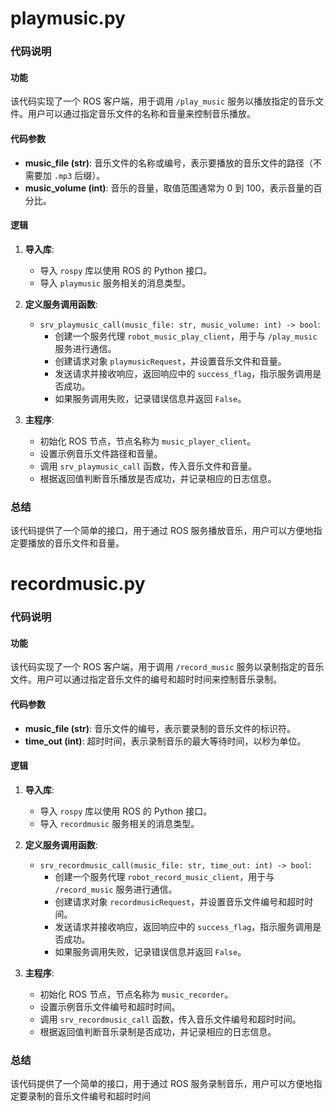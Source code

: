 # playmusic.py

### 代码说明

#### 功能
该代码实现了一个 ROS 客户端，用于调用 `/play_music` 服务以播放指定的音乐文件。用户可以通过指定音乐文件的名称和音量来控制音乐播放。

#### 代码参数
- **music_file (str)**: 音乐文件的名称或编号，表示要播放的音乐文件的路径（不需要加 `.mp3` 后缀）。
- **music_volume (int)**: 音乐的音量，取值范围通常为 0 到 100，表示音量的百分比。

#### 逻辑
1. **导入库**:
   - 导入 `rospy` 库以使用 ROS 的 Python 接口。
   - 导入 `playmusic` 服务相关的消息类型。

2. **定义服务调用函数**:
   - `srv_playmusic_call(music_file: str, music_volume: int) -> bool`:
     - 创建一个服务代理 `robot_music_play_client`，用于与 `/play_music` 服务进行通信。
     - 创建请求对象 `playmusicRequest`，并设置音乐文件和音量。
     - 发送请求并接收响应，返回响应中的 `success_flag`，指示服务调用是否成功。
     - 如果服务调用失败，记录错误信息并返回 `False`。

3. **主程序**:
   - 初始化 ROS 节点，节点名称为 `music_player_client`。
   - 设置示例音乐文件路径和音量。
   - 调用 `srv_playmusic_call` 函数，传入音乐文件和音量。
   - 根据返回值判断音乐播放是否成功，并记录相应的日志信息。

### 总结
该代码提供了一个简单的接口，用于通过 ROS 服务播放音乐，用户可以方便地指定要播放的音乐文件和音量。

# recordmusic.py

### 代码说明

#### 功能

该代码实现了一个 ROS 客户端，用于调用 `/record_music` 服务以录制指定的音乐文件。用户可以通过指定音乐文件的编号和超时时间来控制音乐录制。

#### 代码参数

- **music_file (str)**: 音乐文件的编号，表示要录制的音乐文件的标识符。
- **time_out (int)**: 超时时间，表示录制音乐的最大等待时间，以秒为单位。

#### 逻辑

1. **导入库**:

   - 导入 `rospy` 库以使用 ROS 的 Python 接口。
   - 导入 `recordmusic` 服务相关的消息类型。

2. **定义服务调用函数**:

   - `srv_recordmusic_call(music_file: str, time_out: int) -> bool`:
     - 创建一个服务代理 `robot_record_music_client`，用于与 `/record_music` 服务进行通信。
     - 创建请求对象 `recordmusicRequest`，并设置音乐文件编号和超时时间。
     - 发送请求并接收响应，返回响应中的 `success_flag`，指示服务调用是否成功。
     - 如果服务调用失败，记录错误信息并返回 `False`。

3. **主程序**:

   - 初始化 ROS 节点，节点名称为 `music_recorder`。
   - 设置示例音乐文件编号和超时时间。
   - 调用 `srv_recordmusic_call` 函数，传入音乐文件编号和超时时间。
   - 根据返回值判断音乐录制是否成功，并记录相应的日志信息。

### 总结

该代码提供了一个简单的接口，用于通过 ROS 服务录制音乐，用户可以方便地指定要录制的音乐文件编号和超时时间